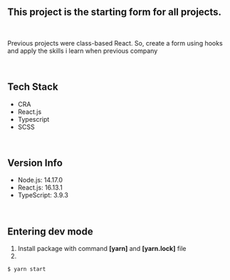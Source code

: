 <br />

## This project is the starting form for all projects.
<br />

Previous projects were class-based React. So, create a form using hooks and apply the skills i learn when previous company

<br />

## Tech Stack

* CRA
* React.js
* Typescript
* SCSS
<br />

## Version Info 

* Node.js: 14.17.0
* React.js: 16.13.1
* TypeScript: 3.9.3
<br />

## Entering dev mode 

1. Install package with command **[yarn]** and **[yarn.lock]** file
2.
```
$ yarn start
```

